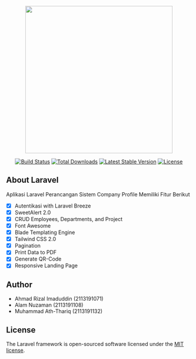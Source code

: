 <p align="center"><a href="https://laravel.com" target="_blank"><img src="https://raw.githubusercontent.com/laravel/art/master/logo-lockup/5%20SVG/2%20CMYK/1%20Full%20Color/laravel-logolockup-cmyk-red.svg" width="400"></a></p>

<p align="center">
<a href="https://travis-ci.org/laravel/framework"><img src="https://travis-ci.org/laravel/framework.svg" alt="Build Status"></a>
<a href="https://packagist.org/packages/laravel/framework"><img src="https://img.shields.io/packagist/dt/laravel/framework" alt="Total Downloads"></a>
<a href="https://packagist.org/packages/laravel/framework"><img src="https://img.shields.io/packagist/v/laravel/framework" alt="Latest Stable Version"></a>
<a href="https://packagist.org/packages/laravel/framework"><img src="https://img.shields.io/packagist/l/laravel/framework" alt="License"></a>
</p>

## About Laravel

Aplikasi Laravel Perancangan Sistem Company Profile
Memiliki Fitur Berikut

-   [x] Autentikasi with Laravel Breeze
-   [x] SweetAlert 2.0
-   [x] CRUD Employees, Departments, and Project
-   [x] Font Awesome
-   [x] Blade Templating Engine
-   [x] Tailwind CSS 2.0
-   [x] Pagination
-   [x] Print Data to PDF
-   [x] Generate QR-Code
-   [x] Responsive Landing Page

## Author

-   Ahmad Rizal Imaduddin (2113191071)
-   Alam Nuzaman (2113191108)
-   Muhammad Ath-Thariq (2113191132)

## License

The Laravel framework is open-sourced software licensed under the [MIT license](https://opensource.org/licenses/MIT).
